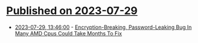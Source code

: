 # [Published on 2023-07-29](index.md)

* [2023-07-29, 13:46:00](https://soylentnews.org/article.pl?sid=23/07/28/1517210&from=rss) - [Encryption-Breaking, Password-Leaking Bug In Many AMD Cpus Could Take Months To Fix](https://soylentnews.org/article.pl?sid=23/07/28/1517210&from=rss)

